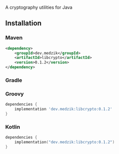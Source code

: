 A cryptography utilities for Java

## Installation

### Maven

```xml
<dependency>
    <groupId>dev.medzik</groupId>
    <artifactId>libcrypto</artifactId>
    <version>0.1.2</version>
</dependency>
```

### Gradle

### Groovy

```groovy
dependencies {
    implementation 'dev.medzik:libcrypto:0.1.2'
}
```

### Kotlin

```kotlin
dependencies {
    implementation("dev.medzik:libcrypto:0.1.2")
}
```
